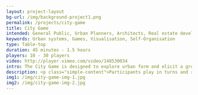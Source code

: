 ```yaml
---
layout: project-layout
bg-url: /img/background-project1.png
permalink: /projects/city-game
title: City Game
intended: General Public, Urban Planners, Architects, Real estate developers
keywords: Urban systems, Games, Visualisation, Self-Organisation
type: Table-top
duration: 45 minutes - 1.5 hours
players: 10 - 30 players
video: http://player.vimeo.com/video/148530034
intro: The City Game is designed to explore urban form and elicit a group/individual's preferences about their city.
description: <p class="simple-content">Participants play in turns and react to each others' actions, and in doing so create a dynamic that is absent in traditional participation/feedback processes. The game allows for experiments with various design alternatives. Players can experiment with different policies and rules, observe various patterns that emerge and contrast different emerging scenarios.</p><p class="simple-content">In the game, participants take turns to build their city and witness the evolution of the city visually in real-time. We have multiple variants of the City Game. In one of the variants, the participants are given one simple rule - they have to inform the rest of the group, what they are building.</p>
img1: /img/city-game-img-1.jpg
img2: /img/city-game-img-2.jpg
---
```

